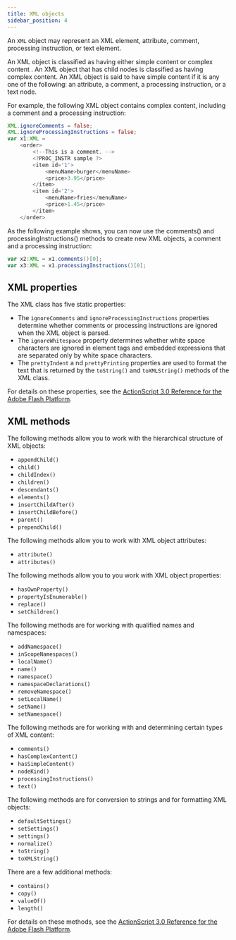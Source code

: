 ```yaml
---
title: XML objects
sidebar_position: 4
---
```


An `XML` object may represent an XML element, attribute, comment, processing instruction, or text element.

An XML object is classified as having either simple content or complex content . An XML object that has child nodes is classified as having complex content. An XML object is said to have simple content if it is any one of the following: an attribute, a comment, a processing instruction, or a text node.

For example, the following XML object contains complex content, including a comment and a processing instruction:

```actionscript
XML.ignoreComments = false;
XML.ignoreProcessingInstructions = false;
var x1:XML =
    <order>
        <!--This is a comment. -->
        <?PROC_INSTR sample ?>
        <item id='1'>
            <menuName>burger</menuName>
            <price>3.95</price>
        </item>
        <item id='2'>
            <menuName>fries</menuName>
            <price>1.45</price>
        </item>
    </order>
```

As the following example shows, you can now use the comments() and processingInstructions() methods to create new XML objects, a comment and a processing instruction:

```actionscript
var x2:XML = x1.comments()[0];
var x3:XML = x1.processingInstructions()[0];
```

## XML properties

The XML class has five static properties:

- The `ignoreComments` and `ignoreProcessingInstructions` properties determine whether comments or processing instructions are ignored when the XML object is parsed.
- The `ignoreWhitespace` property determines whether white space characters are ignored in element tags and embedded expressions that are separated only by white space characters.
- The `prettyIndent` a nd `prettyPrinting` properties are used to format the text that is returned by the `toString()` and `toXMLString()` methods of the XML class.

For details on these properties, see the [ActionScript 3.0 Reference for the Adobe Flash Platform](http://help.adobe.com/en_US/FlashPlatform/reference/actionscript/3/index.html).

## XML methods

The following methods allow you to work with the hierarchical structure of XML objects:

- `appendChild()`
- `child()`
- `childIndex()`
- `children()`
- `descendants()`
- `elements()`
- `insertChildAfter()`
- `insertChildBefore()`
- `parent()`
- `prependChild()`

The following methods allow you to work with XML object attributes:

- `attribute()`
- `attributes()`

The following methods allow you to you work with XML object properties:

- `hasOwnProperty()`
- `propertyIsEnumerable()`
- `replace()`
- `setChildren()`

The following methods are for working with qualified names and namespaces:

- `addNamespace()`
- `inScopeNamespaces()`
- `localName()`
- `name()`
- `namespace()`
- `namespaceDeclarations()`
- `removeNamespace()`
- `setLocalName()`
- `setName()`
- `setNamespace()`

The following methods are for working with and determining certain types of XML content:

- `comments()`
- `hasComplexContent()`
- `hasSimpleContent()`
- `nodeKind()`
- `processingInstructions()`
- `text()`

The following methods are for conversion to strings and for formatting XML objects:

- `defaultSettings()`
- `setSettings()`
- `settings()`
- `normalize()`
- `toString()`
- `toXMLString()`

There are a few additional methods:

- `contains()`
- `copy()`
- `valueOf()`
- `length()`

For details on these methods, see the [ActionScript 3.0 Reference for the Adobe Flash Platform](http://help.adobe.com/en_US/FlashPlatform/reference/actionscript/3/index.html).
